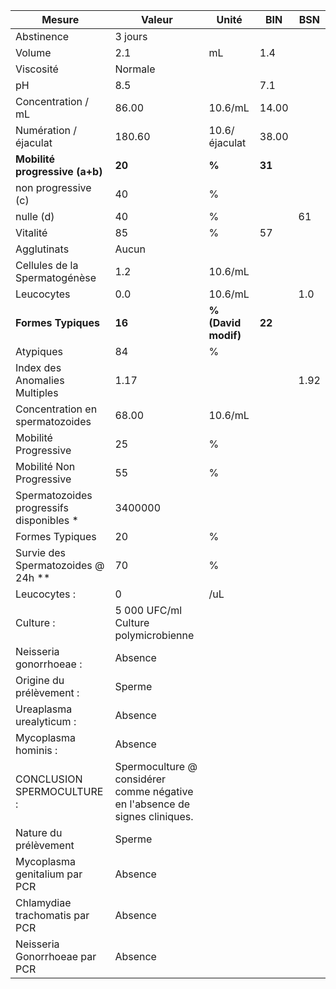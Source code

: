 |                 Mesure                 |                                   Valeur                                  |       Unité       |  BIN | BSN|
|----------------------------------------|---------------------------------------------------------------------------|-------------------|------|----|
|               Abstinence               |                                  3 jours                                  |                   |      |    |
|                 Volume                 |                                    2.1                                    |         mL        |  1.4 |    |
|                Viscosité               |                                  Normale                                  |                   |      |    |
|                   pH                   |                                    8.5                                    |                   |  7.1 |    |
|           Concentration / mL           |                                   86.00                                   |      10.6/mL      | 14.00|    |
|          Numération / éjaculat         |                                   180.60                                  |   10.6/éjaculat   | 38.00|    |
|     **Mobilité progressive (a+b)**     |                                   **20**                                  |       **%**       |**31**|    |
|           non progressive (c)          |                                     40                                    |         %         |      |    |
|                nulle (d)               |                                     40                                    |         %         |      | 61 |
|                Vitalité                |                                     85                                    |         %         |  57  |    |
|               Agglutinats              |                                   Aucun                                   |                   |      |    |
|      Cellules de la Spermatogénèse     |                                    1.2                                    |      10.6/mL      |      |    |
|               Leucocytes               |                                    0.0                                    |      10.6/mL      |      | 1.0|
|           **Formes Typiques**          |                                   **16**                                  |**% (David modif)**|**22**|    |
|                Atypiques               |                                     84                                    |         %         |      |    |
|      Index des Anomalies Multiples     |                                    1.17                                   |                   |      |1.92|
|     Concentration en spermatozoides    |                                   68.00                                   |      10.6/mL      |      |    |
|          Mobilité Progressive          |                                     25                                    |         %         |      |    |
|        Mobilité Non Progressive        |                                     55                                    |         %         |      |    |
|Spermatozoides progressifs disponibles *|                                  3400000                                  |                   |      |    |
|             Formes Typiques            |                                     20                                    |         %         |      |    |
|   Survie des Spermatozoides @ 24h **   |                                     70                                    |         %         |      |    |
|              Leucocytes :              |                                     0                                     |        /uL        |      |    |
|                Culture :               |                    5 000 UFC/ml Culture polymicrobienne                   |                   |      |    |
|         Neisseria gonorrhoeae :        |                                  Absence                                  |                   |      |    |
|        Origine du prélèvement :        |                                   Sperme                                  |                   |      |    |
|        Ureaplasma urealyticum :        |                                  Absence                                  |                   |      |    |
|          Mycoplasma hominis :          |                                  Absence                                  |                   |      |    |
|       CONCLUSION SPERMOCULTURE :       |Spermoculture @ considérer comme négative en l'absence de signes cliniques.|                   |      |    |
|          Nature du prélèvement         |                                   Sperme                                  |                   |      |    |
|      Mycoplasma genitalium par PCR     |                                  Absence                                  |                   |      |    |
|     Chlamydiae trachomatis par PCR     |                                  Absence                                  |                   |      |    |
|      Neisseria Gonorrhoeae par PCR     |                                  Absence                                  |                   |      |    |